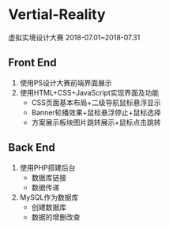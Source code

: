# Vertial-Reality 

虚拟实境设计大赛
2018-07.01~2018-07.31

## Front End

1. 使用PS设计大赛前端界面展示
2. 使用HTML+CSS+JavaScript实现界面及功能
    - CSS页面基本布局+二级导航鼠标悬浮显示
    - Banner轮播效果+鼠标悬浮停止+鼠标选择
    - 方案展示板块图片跳转展示+鼠标点击跳转

## Back End

1. 使用PHP搭建后台
    - 数据库链接
    - 数据传递
2. MySQL作为数据库
    - 创建数据库
    - 数据的增删改查
